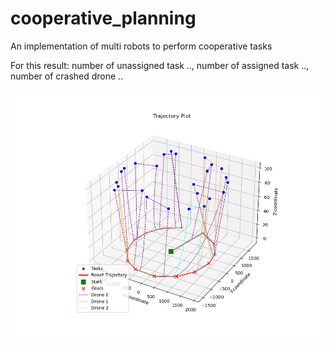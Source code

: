 # cooperative_planning
An implementation of multi robots to perform cooperative tasks

For this result: number of unassigned task .., number of assigned task .., number of crashed drone ..

![Result](dronelines.png)
